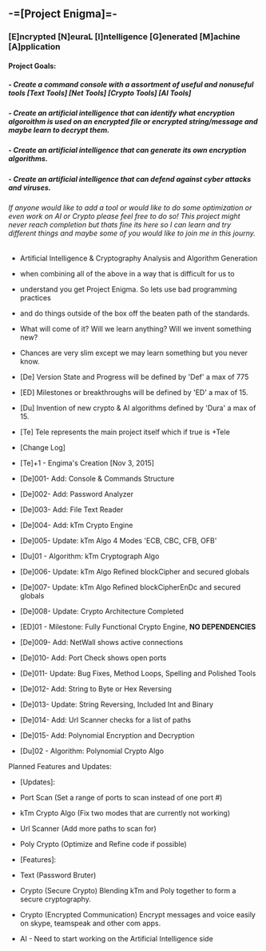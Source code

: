 ## -=[Project Enigma]=-
### [E]ncrypted [N]euraL [I]ntelligence [G]enerated [M]achine [A]pplication
#### Project Goals:
##### - Create a command console with a assortment of useful and nonuseful tools [Text Tools] [Net Tools] [Crypto Tools] [AI Tools]
##### - Create an artificial intelligence that can identify what encryption algoroithm is used on an encrypted file or encrypted string/message and maybe learn to decrypt them.
##### - Create an artificial intelligence that can generate its own encryption algorithms.
##### - Create an artificial intelligence that can defend against cyber attacks and viruses.

###### If anyone would like to add a tool or would like to do some optimization or even work on AI or Crypto please feel free to do so! This project might never reach completion but thats fine its here so I can learn and try different things and maybe some of you would like to join me in this journy.

 * Artificial Intelligence & Cryptography Analysis and Algorithm Generation
 * when combining all of the above in a way that is difficult for us to
 * understand you get Project Enigma. So lets use bad programming practices
 * and do things outside of the box off the beaten path of the standards.
 * What will come of it? Will we learn anything? Will we invent something new?
 * Chances are very slim except we may learn something but you never know.
 
* [De] Version State and Progress will be defined by 'Def' a max of 775
* [ED] Milestones or breakthroughs will be defined by 'ED' a max of 15.
* [Du] Invention of new crypto & AI algorithms defined by 'Dura' a max of 15.
* [Te] Tele represents the main project itself which if true is +Tele

* [Change Log]
* [Te]+1 - Engima's Creation [Nov 3, 2015]
* [De]001- Add: Console & Commands Structure
* [De]002- Add: Password Analyzer
* [De]003- Add: File Text Reader
* [De]004- Add: kTm Crypto Engine
* [De]005- Update: kTm Algo 4 Modes 'ECB, CBC, CFB, OFB'
* [Du]01 - Algorithm: kTm Cryptograph Algo
* [De]006- Update: kTm Algo Refined blockCipher and secured globals
* [De]007- Update: kTm Algo Refined blockCipherEnDc and secured globals
* [De]008- Update: Crypto Architecture Completed
* [ED]01 - Milestone: Fully Functional Crypto Engine, **NO DEPENDENCIES**
* [De]009- Add: NetWall shows active connections
* [De]010- Add: Port Check shows open ports
* [De]011- Update: Bug Fixes, Method Loops, Spelling and Polished Tools
* [De]012- Add: String to Byte or Hex Reversing
* [De]013- Update: String Reversing, Included Int and Binary
* [De]014- Add: Url Scanner checks for a list of paths
* [De]015- Add: Polynomial Encryption and Decryption
* [Du]02 - Algorithm: Polynomial Crypto Algo

Planned Features and Updates:
  - [Updates]:
  - Port Scan (Set a range of ports to scan instead of one port #)
  - kTm Crypto Algo (Fix two modes that are currently not working)
  - Url Scanner (Add more paths to scan for)
  - Poly Crypto (Optimize and Refine code if possible)
  
  - [Features]:
  - Text (Password Bruter)
  - Crypto (Secure Crypto) Blending kTm and Poly together to form a secure cryptography.
  - Crypto (Encrypted Communication) Encrypt messages and voice easily on skype, teamspeak and other com apps.
  - AI - Need to start working on the Artificial Intelligence side
